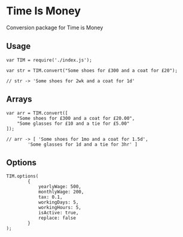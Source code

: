 # Time Is Money 
Conversion package for Time is Money

## Usage
```
var TIM = require('./index.js');

var str = TIM.convert("Some shoes for £300 and a coat for £20");

// str -> 'Some shoes for 2wk and a coat for 1d'
```
## Arrays
```
var arr = TIM.convert([
	"Some shoes for £300 and a coat for £20.00",
	"Some glasses for £10 and a tie for £5.00"
]);

// arr -> [ 'Some shoes for 1mo and a coat for 1.5d',
		'Some glasses for 1d and a tie for 3hr' ]

```
## Options
```
TIM.options(
		{
			yearlyWage: 500,
			monthlyWage: 200,
			tax: 0.1,
			workingDays: 5,
			workingHours: 5,
			isActive: true,
			replace: false
		}
);

```
